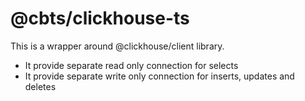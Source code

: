 # @cbts/clickhouse-ts

This is a wrapper around @clickhouse/client library.

* It provide separate read only connection for selects
* It provide separate write only connection for inserts, updates and deletes
